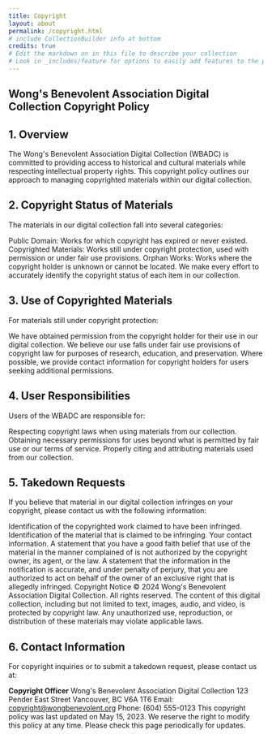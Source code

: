 ```yaml
---
title: Copyright
layout: about
permalink: /copyright.html
# include CollectionBuilder info at bottom
credits: true
# Edit the markdown on in this file to describe your collection
# Look in _includes/feature for options to easily add features to the page
---
```


## Wong's Benevolent Association Digital Collection Copyright Policy
## 1. Overview
The Wong's Benevolent Association Digital Collection (WBADC) is committed to providing access to historical and cultural materials while respecting intellectual property rights. This copyright policy outlines our approach to managing copyrighted materials within our digital collection.

## 2. Copyright Status of Materials
The materials in our digital collection fall into several categories:

Public Domain: Works for which copyright has expired or never existed.
Copyrighted Materials: Works still under copyright protection, used with permission or under fair use provisions.
Orphan Works: Works where the copyright holder is unknown or cannot be located.
We make every effort to accurately identify the copyright status of each item in our collection.

## 3. Use of Copyrighted Materials
For materials still under copyright protection:

We have obtained permission from the copyright holder for their use in our digital collection.
We believe our use falls under fair use provisions of copyright law for purposes of research, education, and preservation.
Where possible, we provide contact information for copyright holders for users seeking additional permissions.
## 4. User Responsibilities
Users of the WBADC are responsible for:

Respecting copyright laws when using materials from our collection.
Obtaining necessary permissions for uses beyond what is permitted by fair use or our terms of service.
Properly citing and attributing materials used from our collection.
## 5. Takedown Requests
If you believe that material in our digital collection infringes on your copyright, please contact us with the following information:

Identification of the copyrighted work claimed to have been infringed.
Identification of the material that is claimed to be infringing.
Your contact information.
A statement that you have a good faith belief that use of the material in the manner complained of is not authorized by the copyright owner, its agent, or the law.
A statement that the information in the notification is accurate, and under penalty of perjury, that you are authorized to act on behalf of the owner of an exclusive right that is allegedly infringed.
Copyright Notice
© 2024 Wong's Benevolent Association Digital Collection. All rights reserved. The content of this digital collection, including but not limited to text, images, audio, and video, is protected by copyright law. Any unauthorized use, reproduction, or distribution of these materials may violate applicable laws.

## 6. Contact Information
For copyright inquiries or to submit a takedown request, please contact us at:

<b>Copyright Officer</b>
Wong's Benevolent Association Digital Collection
123 Pender East Street
Vancouver, BC V6A 1T6
Email: copyright@wongbenevolent.org
Phone: (604) 555-0123
This copyright policy was last updated on May 15, 2023. We reserve the right to modify this policy at any time. Please check this page periodically for updates.

